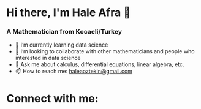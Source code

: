 # Hi there, I'm Hale Afra  👋
### A Mathematician from Kocaeli/Turkey

- 🌱 I’m currently learning data science 
- 👯 I’m looking to collaborate with other mathematicians and people who interested in data science  
- 💬 Ask me about calculus, differential equations, linear algebra, etc. 
- 📫 How to reach me: haleaoztekin@gmail.com 

# Connect with me:


